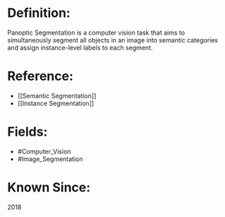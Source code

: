 

# Definition:
Panoptic Segmentation is a computer vision task that aims to simultaneously segment all objects in an image into semantic categories and assign instance-level labels to each segment.

# Reference:
- [[Semantic Segmentation]]
- [[Instance Segmentation]]

# Fields: 
- #Computer_Vision
- #Image_Segmentation

# Known Since:
2018

